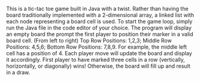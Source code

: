 This is a tic-tac toe game built in Java with a twist. Rather than having the board traditionally implemented with a 2-dimensional array, a linked list with each node representing a board cell is used. To start the game loop,
simply run the Java file in the code editor of your choice. The program will display an empty board the prompt the first player to position their marker in a valid board cell. (From left to right) Top Row Positions: 
1,2,3; Middle Row Positions: 4,5,6; Bottom Row Positions: 7,8,9. For example, the middle left cell has a position of 4. Each player move will update the board and display it accordingly. First player to have marked 
three cells in a row (vertically, horizontally, or diagonally) wins! Otherwise, the board will fill up and result in a draw.
